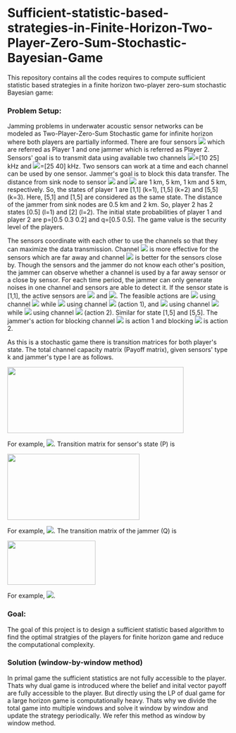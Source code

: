 # Sufficient-statistic-based-strategies-in-Finite-Horizon-Two-Player-Zero-Sum-Stochastic-Bayesian-Game
This repository contains all the codes requires to compute sufficient statistic based strategies in a finite horizon two-player zero-sum stochastic Bayesian game:
### Problem Setup:
Jamming problems in underwater acoustic sensor networks can be modeled as Two-Player-Zero-Sum Stochastic game for infinite horizon where both players are partially informed. There are four sensors <img src="https://render.githubusercontent.com/render/math?math=(s_1,s_2,s_3,s_4)"> which are referred as Player 1 and one jammer which is referred as Player 2. Sensors' goal is to transmit data using available two channels  <img src="https://render.githubusercontent.com/render/math?math=B_1">=[10 25] kHz and <img src="https://render.githubusercontent.com/render/math?math=B_2">=[25 40] kHz. Two sensors can work at a time and each channel can be used by one sensor. Jammer's goal is to block this data transfer. The distance from sink node to sensor <img src="https://render.githubusercontent.com/render/math?math=s_1,s_2,s_3"> and <img src="https://render.githubusercontent.com/render/math?math=s_4"> are 1 km, 5 km, 1 km and 5 km, respectively. So, the states of player 1 are [1,1] (k=1), [1,5] (k=2) and [5,5] (k=3). Here, [5,1] and [1,5] are considered as the same state. The distance of the jammer from sink nodes are 0.5 km and 2 km. So, player 2 has 2 states [0.5] (l=1) and [2] (l=2). The initial state probabilities of player 1 and player 2 are p=[0.5 0.3 0.2] and q=[0.5 0.5]. The game value is the security level of the players.

The sensors coordinate with each other to use the channels so that they can maximize the data transmission. Channel <img src="https://render.githubusercontent.com/render/math?math=B_1"> is more effective for the sensors which are far away and channel <img src="https://render.githubusercontent.com/render/math?math=B_2"> is better for the sensors close by. Though the sensors and the jammer do not know each other's position, the jammer can observe whether a channel is used by a far away sensor or a close by sensor. For each time period, the jammer can only generate noises in one channel and sensors are able to detect it. If the sensor state is [1,1], the active sensors are <img src="https://render.githubusercontent.com/render/math?math=s_1"> and <img src="https://render.githubusercontent.com/render/math?math=s_3">. The feasible actions are <img src="https://render.githubusercontent.com/render/math?math=s_1"> using channel <img src="https://render.githubusercontent.com/render/math?math=B_1"> while <img src="https://render.githubusercontent.com/render/math?math=s_3"> using channel <img src="https://render.githubusercontent.com/render/math?math=B_2"> (action 1), and <img src="https://render.githubusercontent.com/render/math?math=s_1"> using channel <img src="https://render.githubusercontent.com/render/math?math=B_2"> while <img src="https://render.githubusercontent.com/render/math?math=s_3"> using channel <img src="https://render.githubusercontent.com/render/math?math=B_1"> (action 2). Similar for state [1,5] and [5,5]. The jammer's action for blocking channel <img src="https://render.githubusercontent.com/render/math?math=B_1"> is action 1 and blocking <img src="https://render.githubusercontent.com/render/math?math=B_2"> is action 2. 

As this is a stochastic game there is transition matrices for both player's state. The total channel capacity matrix (Payoff matrix), given sensors' type k and jammer's type l are as follows. 

<img src="https://user-images.githubusercontent.com/62413691/114930449-01f73200-9e03-11eb-94a9-3ca6d8a90014.png" width="400" height="150">

For example, <img src="https://render.githubusercontent.com/render/math?math=G_{k_t=2, l_t=2}(a_t=1, b_t=1)=24.89">. Transition matrix for sensor's state (P) is

<img src="https://user-images.githubusercontent.com/62413691/114935727-877de080-9e09-11eb-9943-c68c8c4e2938.png" width="300" height="150">

For example, <img src="https://render.githubusercontent.com/render/math?math=P_{a=1,b=1}(k_{t-1}=2,k_t=2)=0.4">. The transition matrix of the jammer (Q) is

<img src="https://user-images.githubusercontent.com/62413691/114936045-ec393b00-9e09-11eb-8f57-352707afa88f.png" width="200" height="100">

For example, <img src="https://render.githubusercontent.com/render/math?math=Q_{a=1,b=1}(l_{t-1}=2,l_t=2)=0.5">.

### Goal:
The goal of this project is to design a sufficient statistic based algorithm to find the optimal stratgies of the players for finite horizon game and reduce the computational complexity. 

### Solution (window-by-window method)
In primal game the sufficient statistics are not fully accessible to the player. Thats why dual game is introduced where the belief and inital vector payoff are fully accessible to the player. But directly using the LP of dual game for a large horizon game is computationally heavy. Thats why we divide the total game into multiple windows and solve it window by window and update the strategy periodically. We refer this method as window by window method.
